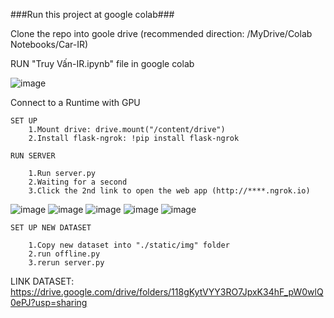 ###Run this project at google colab###

Clone the repo into goole drive (recommended direction: /MyDrive/Colab Notebooks/Car-IR)    
    
RUN "Truy Vấn-IR.ipynb" file in google colab

![image](https://user-images.githubusercontent.com/61963734/104850612-aa8c1780-5922-11eb-9b41-e3d64d21868c.png)

Connect to a Runtime with GPU

    SET UP
        1.Mount drive: drive.mount("/content/drive")
        2.Install flask-ngrok: !pip install flask-ngrok

    RUN SERVER

        1.Run server.py
        2.Waiting for a second
        3.Click the 2nd link to open the web app (http://****.ngrok.io)
![image](https://user-images.githubusercontent.com/61963734/104850763-9268c800-5923-11eb-9b0b-cba1035ead8b.png)
![image](https://user-images.githubusercontent.com/61963734/104850986-c690b880-5924-11eb-8a41-c337c2f19e5b.png)
![image](https://user-images.githubusercontent.com/61963734/104851038-0a83bd80-5925-11eb-8d9f-5844cd2fdf63.png)
![image](https://user-images.githubusercontent.com/61963734/104851074-4c146880-5925-11eb-9f7b-b17d4c82369d.png)
![image](https://user-images.githubusercontent.com/61963734/104851143-c93fdd80-5925-11eb-96c5-0d7d07a0de38.png)

    SET UP NEW DATASET

        1.Copy new dataset into "./static/img" folder
        2.run offline.py
        3.rerun server.py

LINK DATASET:
https://drive.google.com/drive/folders/118gKytVYY3RO7JpxK34hF_pW0wlQ0ePJ?usp=sharing
